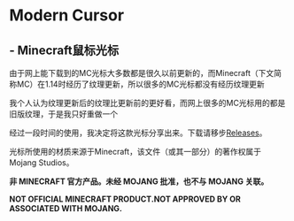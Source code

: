 # Modern Cursor 

## - Minecraft鼠标光标

由于网上能下载到的MC光标大多数都是很久以前更新的，而Minecraft（下文简称MC）在1.14时经历了纹理更新，所以很多的MC光标都没有经历纹理更新

我个人认为纹理更新后的纹理比更新前的更好看，而网上很多的MC光标用的都是旧版纹理，于是我只好重做一个

经过一段时间的使用，我决定将这款光标分享出来。下载请移步[Releases](https://github.com/idhaname/mcursor/releases/tag/mcursor)。

光标所使用的材质来源于Minecraft，该文件（或其一部分）的著作权属于Mojang Studios。

**非 MINECRAFT 官方产品。未经 MOJANG 批准，也不与 MOJANG 关联。**

**NOT OFFICIAL MINECRAFT PRODUCT.NOT APPROVED BY OR ASSOCIATED WITH MOJANG.**
